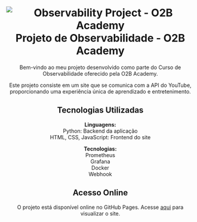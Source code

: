 <h1 align="center">
  <br>
  <img src="link_para_uma_imagem.png" alt="Observability Project - O2B Academy">
  <br>
  Projeto de Observabilidade - O2B Academy
  <br>
</h1>

<p align="center">Bem-vindo ao meu projeto desenvolvido como parte do Curso de Observabilidade oferecido pela O2B Academy.</p>

<p align="center">Este projeto consiste em um site que se comunica com a API do YouTube, proporcionando uma experiência única de aprendizado e entretenimento.</p>

<h2 align="center">Tecnologias Utilizadas</h2>

<p align="center">
  <strong>Linguagens:</strong><br>
  Python: Backend da aplicação<br>
  HTML, CSS, JavaScript: Frontend do site<br>
</p>

<p align="center">
  <strong>Tecnologias:</strong><br>
  Prometheus<br>
  Grafana<br>
  Docker<br>
  Webhook<br>
</p>

<h2 align="center">Acesso Online</h2>

<p align="center">O projeto está disponível online no GitHub Pages. Acesse <a href="https://seu-username.github.io/nome-do-repositorio">aqui</a> para visualizar o site.</p>

